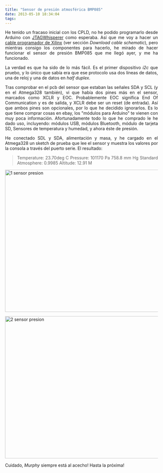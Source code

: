 ```yaml
---
title: "Sensor de presión atmosférica BMP085"
date: 2013-05-10 18:34:04
tags: 
---
```

<p style="text-align: justify;">He tenido un fracaso inicial con los CPLD, no he podido programarlo desde Arduino con <a href="https://github.com/sowbug/JTAGWhisperer" target="_blank">JTAGWhisperer</a> como esperaba. Así que me voy a hacer un <a href="http://www.xilinx.com/support/sw_manuals/2_1i/download/huguide.pdf" target="_blank">cable programador de Xilinx</a> (ver sección <em>Download cable schematic</em>), pero mientras consigo los componentes para hacerlo, he mirado de hacer funcionar el sensor de presión BMP085 que me llegó ayer, y me ha funcionado.</p>
<p style="text-align: justify;">La verdad es que ha sido de lo más fácil. Es el primer dispositivo <em>i2c</em> que pruebo, y lo único que sabía era que ese protocolo usa dos líneas de datos, una de reloj y una de datos en <em>half duplex</em>.</p>
<p style="text-align: justify;">Tras comprobar en el pcb del sensor que estaban las señales SDA y SCL (y en el Atmega328 también), vi que había dos pines más en el sensor, marcados como XCLR y EOC. Probablemente EOC significa End Of Communication y es de salida, y XCLR debe ser un reset (de entrada). Así que ambos pines son opcionales, por lo que he decidido ignorarlos. Es lo que tiene comprar cosas en ebay, los "módulos para Arduino" te vienen con muy poca información. Afortunadamente todo lo que he comprado le he dado uso, incluyendo: módulos USB, módulos Bluetooth, módulo de tarjeta SD, Sensores de temperatura y humedad, y ahora éste de presión.</p>
<p style="text-align: justify;">He conectado SDL y SDA, alimentación y masa, y he cargado en el Atmega328 un sketch de prueba que lee el sensor y muestra los valores por la consola a través del puerto serie. El resultado:</p>

<blockquote>
<p style="text-align: justify;">Temperature: 23.70deg C
Pressure: 101170 Pa
758.8 mm Hg
Standard Atmosphere: 0.9985
Altitude: 12.91 M</p>
</blockquote>
<p style="text-align: justify;"><a href="http://yombo.org/wp-content/uploads/2013/05/1-sensor-presion.jpg"><img class="aligncenter size-large wp-image-686" alt="1 sensor presion" src="http://yombo.org/wp-content/uploads/2013/05/1-sensor-presion-1024x768.jpg" width="625" height="468" /></a></p>
<p style="text-align: justify;"><a href="http://yombo.org/wp-content/uploads/2013/05/2-sensor-presion.jpg"><img class="aligncenter size-large wp-image-687" alt="2 sensor presion" src="http://yombo.org/wp-content/uploads/2013/05/2-sensor-presion-1024x768.jpg" width="625" height="468" /></a></p>
<p style="text-align: justify;">Cuidado, <em>Murphy</em> siempre está al acecho! Hasta la próxima!</p>